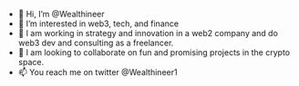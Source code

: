 - 👋 Hi, I’m @Wealthineer
- 👀 I’m interested in web3, tech, and finance
- 🌱 I am working in strategy and innovation in a web2 company and do web3 dev and consulting as a freelancer.
- 💞️ I am looking to collaborate on fun and promising projects in the crypto space.
- 📫 You reach me on twitter @Wealthineer1

<!---
Wealthineer/Wealthineer is a ✨ special ✨ repository because its `README.md` (this file) appears on your GitHub profile.
You can click the Preview link to take a look at your changes.
--->
